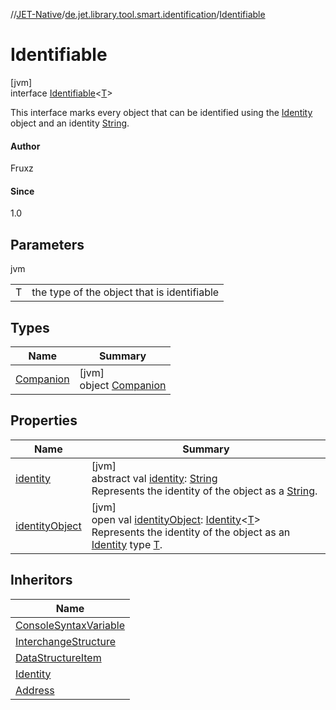 //[JET-Native](../../../index.md)/[de.jet.library.tool.smart.identification](../index.md)/[Identifiable](index.md)

# Identifiable

[jvm]\
interface [Identifiable](index.md)&lt;[T](index.md)&gt;

This interface marks every object that can be identified using the [Identity](../-identity/index.md) object and an identity [String](https://kotlinlang.org/api/latest/jvm/stdlib/kotlin/-string/index.html).

#### Author

Fruxz

#### Since

1.0

## Parameters

jvm

| | |
|---|---|
| T | the type of the object that is identifiable |

## Types

| Name | Summary |
|---|---|
| [Companion](-companion/index.md) | [jvm]<br>object [Companion](-companion/index.md) |

## Properties

| Name | Summary |
|---|---|
| [identity](identity.md) | [jvm]<br>abstract val [identity](identity.md): [String](https://kotlinlang.org/api/latest/jvm/stdlib/kotlin/-string/index.html)<br>Represents the identity of the object as a [String](https://kotlinlang.org/api/latest/jvm/stdlib/kotlin/-string/index.html). |
| [identityObject](identity-object.md) | [jvm]<br>open val [identityObject](identity-object.md): [Identity](../-identity/index.md)&lt;[T](index.md)&gt;<br>Represents the identity of the object as an [Identity](../-identity/index.md) type [T](index.md). |

## Inheritors

| Name |
|---|
| [ConsoleSyntaxVariable](../../de.jet.library.console/-argument-syntax/-console-syntax-variable/index.md) |
| [InterchangeStructure](../../de.jet.library.interchange/-interchange-structure/index.md) |
| [DataStructureItem](../../de.jet.library.structure/-data-structure-item/index.md) |
| [Identity](../-identity/index.md) |
| [Address](../../de.jet.library.tool.smart.positioning/-address/index.md) |
